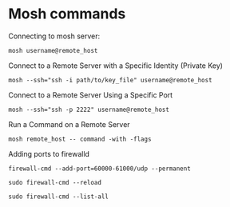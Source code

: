 # Mosh commands

Connecting to mosh server:

```
mosh username@remote_host
```

Connect to a Remote Server with a Specific Identity (Private Key)

```
mosh --ssh="ssh -i path/to/key_file" username@remote_host
```

Connect to a Remote Server Using a Specific Port

```
mosh --ssh="ssh -p 2222" username@remote_host

```

Run a Command on a Remote Server

```
mosh remote_host -- command -with -flags
```

Adding ports to firewalld

```shell
firewall-cmd --add-port=60000-61000/udp --permanent
````
```shell
sudo firewall-cmd --reload 
```
```shell
sudo firewall-cmd --list-all
```

